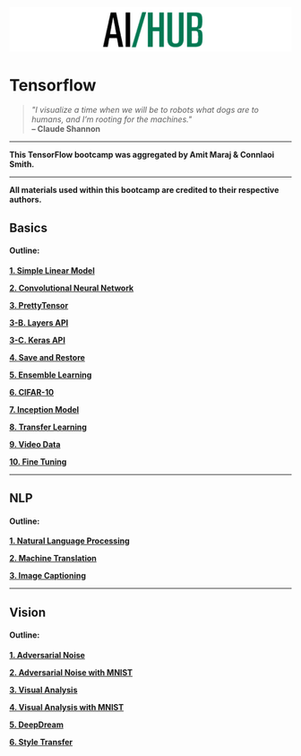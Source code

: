 <img style="width:auto" src="https://github.com/dc-aihub/dc-aihub.github.io/blob/master/img/ai-logo-transparent-banner.png?raw=true" alt="DC Logo"/>

# Tensorflow
<blockquote><i>"I visualize a time when we will be to robots what dogs are to humans, and I’m rooting for the machines."</i> <br/> <strong>– Claude Shannon</blockquote>

<hr/>

<span>This TensorFlow bootcamp was aggregated by Amit Maraj & Connlaoi Smith.</span>

<hr/>

<span><b>All materials used within this bootcamp are credited to their respective authors.</b></span>

## Basics

#### Outline:

[1. Simple Linear Model](https://github.com/dc-aihub/tensorflow/blob/master/basics/Lesson01_Simple_Linear_Model.ipynb)

[2. Convolutional Neural Network](https://github.com/dc-aihub/tensorflow/blob/master/basics/Lesson02_Convolutional_Neural_Network.ipynb)

[3. PrettyTensor](https://github.com/dc-aihub/tensorflow/blob/master/basics/Lesson03_PrettyTensor.ipynb)

[3-B. Layers API](https://github.com/dc-aihub/tensorflow/blob/master/basics/Lesson03B_Layers_API.ipynb)

[3-C. Keras API](https://github.com/dc-aihub/tensorflow/blob/master/basics/Lesson03C_Keras_API.ipynb)

[4. Save and Restore](https://github.com/dc-aihub/tensorflow/blob/master/basics/Lesson04_Save_Restore.ipynb)

[5. Ensemble Learning](https://github.com/dc-aihub/tensorflow/blob/master/basics/Lesson05_Ensemble_Learning.ipynb)

[6. CIFAR-10](https://github.com/dc-aihub/tensorflow/blob/master/basics/Lesson06_CIFAR-10.ipynb)

[7. Inception Model](https://github.com/dc-aihub/tensorflow/blob/master/basics/Lesson07_Inception_Model.ipynb)

[8. Transfer Learning](https://github.com/dc-aihub/tensorflow/blob/master/basics/Lesson08_Transfer_Learning.ipynb)

[9. Video Data](https://github.com/dc-aihub/tensorflow/blob/master/basics/Lesson09_Video_Data.ipynb)

[10. Fine Tuning](https://github.com/dc-aihub/tensorflow/blob/master/basics/Lesson10_Fine-Tuning.ipynb)



<hr/>

## NLP

#### Outline:

[1. Natural Language Processing](https://github.com/dc-aihub/tensorflow/blob/master/nlp/Lesson01_Natural_Language_Processing.ipynb)

[2. Machine Translation](https://github.com/dc-aihub/tensorflow/blob/master/nlp/Lesson02_Machine_Translation.ipynb)

[3. Image Captioning](https://github.com/dc-aihub/tensorflow/blob/master/nlp/Lesson03_Image_Captioning.ipynb)



<hr/>

## Vision

#### Outline:

[1. Adversarial Noise](https://github.com/dc-aihub/tensorflow/blob/master/vision/Lesson1_Adversarial_Noise.ipynb)

[2. Adversarial Noise with MNIST](https://github.com/dc-aihub/tensorflow/blob/master/vision/Lesson2_Adversarial_Noise_MNIST.ipynb)

[3. Visual Analysis](https://github.com/dc-aihub/tensorflow/blob/master/vision/Lesson3_Visual_Analysis.ipynb)

[4. Visual Analysis with MNIST](https://github.com/dc-aihub/tensorflow/blob/master/vision/Lesson3B_Visual_Analysis_MNIST.ipynb)

[5. DeepDream](https://github.com/dc-aihub/tensorflow/blob/master/vision/Lesson4_DeepDream.ipynb)

[6. Style Transfer](https://github.com/dc-aihub/tensorflow/blob/master/vision/Lesson5_Style_Transfer.ipynb)
